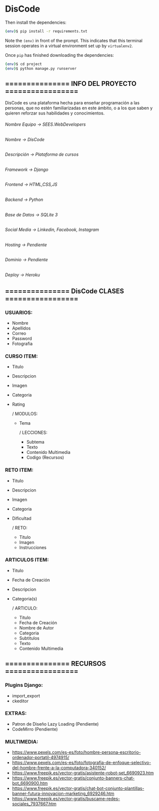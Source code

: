 # DisCode
Then install the dependencies:

```sh
(env)$ pip install -r requirements.txt
```
Note the `(env)` in front of the prompt. This indicates that this terminal
session operates in a virtual environment set up by `virtualenv2`.

Once `pip` has finished downloading the dependencies:
```sh
(env)$ cd project
(env)$ python manage.py runserver
```

## =============== INFO DEL PROYECTO =================

DisCode es una plataforma hecha para enseñar programación a las personas, que no estén familiarizadas en este ámbito, o a los que saben y quieren reforzar sus habilidades y conocimientos. 

###### Nombre Equipo -> SEES.WebDevelopers 
###### Nombre        -> DisCode
###### Descripción   -> Plataforma de cursos

###### Framework     -> Django 
###### Frontend      -> HTML,CSS,JS
###### Backend       -> Python
###### Base de Datos -> SQLite 3

###### Social Media  -> Linkedin, Facebook, Instagram

###### Hosting       -> Pendiente
###### Dominio       -> Pendiente
###### Deploy        -> Heroku


## =============== DisCode CLASES =================
### USUARIOS:
  - Nombre
  - Apellidos
  - Correo
  - Password
  - Fotografia



### CURSO ITEM:
  - Titulo
  - Descripcion
  - Imagen
  - Categoria
  - Rating

    / MODULOS:
      - Tema

        / LECCIONES:
          - Subtema
          - Texto
          - Contenido Multimedia
          - Codigo (Recursos)



### RETO ITEM:
  - Titulo
  - Descripcion
  - Imagen
  - Categoria
  - Dificultad

    / RETO:
      - Titulo
      - Imagen
      - Instrucciones



### ARTICULOS ITEM:
  - Titulo
  - Fecha de Creación
  - Descripcion
  - Categoria(s)

    / ARTICULO:
      - Titulo
      - Fecha de Creación
      - Nombre de Autor
      - Categoria
      - Subtitulos
      - Texto
      - Contenido Multimedia


## =============== RECURSOS =================
### Plugins Django:
  - import_export
  - ckeditor


### EXTRAS:
  - Patron de Diseño Lazy Loading (Pendiente)
  - CodeMirro (Pendiente)


### MULTIMEDIA:
  - https://www.pexels.com/es-es/foto/hombre-persona-escritorio-ordenador-portatil-4974915/
  - https://www.pexels.com/es-es/foto/fotografia-de-enfoque-selectivo-del-hombre-frente-a-la-computadora-340152/
  - https://www.freepik.es/vector-gratis/asistente-robot-set_6690923.htm
  - https://www.freepik.es/vector-gratis/conjunto-banners-chat-bot_6690900.htm
  - https://www.freepik.es/vector-gratis/chat-bot-conjunto-plantillas-banner-futura-innovacion-marketing_6929246.htm
  - https://www.freepik.es/vector-gratis/buscame-redes-sociales_7937667.htm
